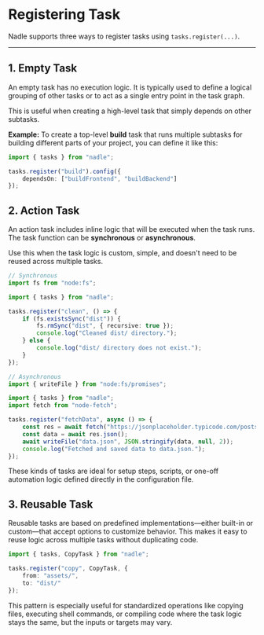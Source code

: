 # Registering Task

Nadle supports three ways to register tasks using `tasks.register(...)`.

---

## 1. Empty Task

An empty task has no execution logic. It is typically used to define a logical grouping of other tasks or to act as a single entry point in the task graph.

This is useful when creating a high-level task that simply depends on other subtasks.

**Example:**
To create a top-level **build** task that runs multiple subtasks for building different parts of your project, you can define it like this:

```ts
import { tasks } from "nadle";

tasks.register("build").config({
	dependsOn: ["buildFrontend", "buildBackend"]
});
```

## 2. Action Task

An action task includes inline logic that will be executed when the task runs. The task function can be **synchronous** or **asynchronous**.

Use this when the task logic is custom, simple, and doesn't need to be reused across multiple tasks.

```ts
// Synchronous
import fs from "node:fs";

import { tasks } from "nadle";

tasks.register("clean", () => {
	if (fs.existsSync("dist")) {
		fs.rmSync("dist", { recursive: true });
		console.log("Cleaned dist/ directory.");
	} else {
		console.log("dist/ directory does not exist.");
	}
});
```

```ts
// Asynchronous
import { writeFile } from "node:fs/promises";

import { tasks } from "nadle";
import fetch from "node-fetch";

tasks.register("fetchData", async () => {
	const res = await fetch("https://jsonplaceholder.typicode.com/posts");
	const data = await res.json();
	await writeFile("data.json", JSON.stringify(data, null, 2));
	console.log("Fetched and saved data to data.json.");
});
```

These kinds of tasks are ideal for setup steps, scripts, or one-off automation logic defined directly in the configuration file.

## 3. Reusable Task

Reusable tasks are based on predefined implementations—either built-in or custom—that accept options to customize behavior.
This makes it easy to reuse logic across multiple tasks without duplicating code.

```ts
import { tasks, CopyTask } from "nadle";

tasks.register("copy", CopyTask, {
	from: "assets/",
	to: "dist/"
});
```

This pattern is especially useful for standardized operations like copying files, executing shell commands,
or compiling code where the task logic stays the same, but the inputs or targets may vary.
